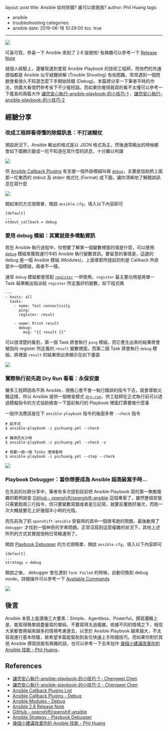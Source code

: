 layout: post
title: Ansible 如何除錯? 誰可以救救我?
author: Phil Huang
tags:
  - ansible
  - troubleshooting
categories:
  - ansible
date: 2019-06-18 10:29:00
toc: true
---
![](/images/ansible-logo.png)

可喜可賀，恭喜一下 Ansible 來到了 2.8 版號啦! 有興趣可以參考一下 [Release Note][7]

就個人經驗上，還蠻常遇到會寫 Ansible Playbook 的技術工程師，而他們的共通煩惱都是 Ansible 似乎疑難排解 (Trouble Shooting) 有些困難，常常遇到一個問題會看很久不知道怎麼下手開始除錯 (Debug)。本篇將分享一下筆者平時的作法，供廣大看倌們參考省下不少冤枉路。而如果你覺得我寫的看不太懂可以參考一下艦長的兩篇大作  [讓您安心執行-ansible-playbook-的小技巧-1][1] 、[讓您安心執行-ansible-playbook-的小技巧-2][2]

<!--more-->

## 經驗分享
### 改成工程師看得懂的除錯訊息：不打迷糊仗

預設狀況下，Ansible 輸出的格式是以 JSON 格式為主，然後通常輸出的時候都會如下圖顯示變成一坨不知道在寫什麼的訊息，十分難以判讀

![](/images/ansible-callback-debug-1.png)

但 [Ansible Callback Plugins][3] 有支援一個外掛模組叫做 [`debug`][4]，主要是協助把上面那一坨東西的 stdout 及 stderr 格式化 (Format) 成下圖，讓你清晰地了解錯誤訊息在寫什麼

![](/images/ansible-callback-debug-2.png)

開起來的方式很簡單，開啟 `ansible.cfg`，填入以下內容即可

```
[default]
...
stdout_callback = debug
```

### 愛用 debug 模組：其實就是多噴點資訊

若在 Ansible 執行過程中，你想要了解某一個變數裡面的值是什麼，可以使用 [`debug`][5] 模組來獲取運行中的 Ansible 執行變數資訊。要留意的事情是，這邊的 debug 是一個 Ansible 模組 (Modules)，上面章節所提起的則是 Callback 外掛當中一個模組，兩者不一樣。

通常 `debug` 模組都會搭配 [`register`][6] 一併使用，`register` 最主要功用是將單一 Task 結果輸出指派給 `register` 所定義好的變數，如下程式碼

```
---
- hosts: all
  tasks:
    - name: Test connectivity
      ping:
      register: result
      
    - name: Print result
      debug:
        msg: "{{ result }}"
```

可以很清楚的看到，第一個 Task 將會執行 `ping` 模組，而它產生出來的結果將會被指向 register 所定義的 `result` 變數裡面，而第二個 Task 將會執行 `debug` 模組，將裡面 `result` 的結果倒出來顯示在如下畫面

![](/images/ansible-modules-debug.png)


### 實際執行前先跑 Dry Run 看看：永保安康

蠻多工程師因為不熟 Ansible，很擔心會不會一執行錯誤的指令下去，就會導致災難這樣，所以 Ansible 提供一個檢查模式 [`dry-run`][8]，供工程師在正式執行前可以透過模擬指令的方式協助檢查一下當前執行的 Playbook 裡面打算要做什麼事

一般作法應該是在下 `ansible-playbook` 指令的後面多帶 `--check` 指令

```
# 起手式
$ ansible-playbook -i pichuang.yml --check

# 嫌資訊太少時
$ ansible-playbook -i pichuang.yml --check -v

# 想要一個一個 Tasks 慢慢看時
$ ansible-playbook -i pichuang.yml --step --check
```
![](/images/ansible-dry-run.png)

### Playbook Debugger：當你想要成為 Ansible 超高級寫手時...

在先前的社群分享中，筆者有多次提到目前把 Ansible Playbook 寫的第一無敵複雜的範例就是 [GitHub - openshift/openshift-ansible][9] 這個專案了，雖然整個安裝只需要跑兩三行指令，但只要變數寫錯或者是忘記寫，就要反覆跑好幾次，而跑一次大概就要花上好幾個半小時的光陰。

而先前為了抓 `openshift-ansible` 安裝時的其中一個很弔詭的問題，最後動用了 `debugger` 才找到一個神奇的字串問題。正常沒寫到這麼複雜的狀況下，其他上述所列的方式其實就很夠日常維運用了。

開啟 [Playbook Debugger][10] 的方式很簡單，開啟 `ansible.cfg`，填入以下內容即可

```
[default]
...
strategy = debug
```

開啟之後， debugger 會在遇到 `Task Failed` 的時候，自動切換到 debug mode，詳細操作可以參考一下 [Available Commands][11]

![](/images/ansible-debugger.png)

## 後言

Ansible 本質上是遵循三大要素：Simple、Agentless、Powerful，撰寫邏輯上是，能寫得簡單就盡量寫的單純，不要寫得太過複雜。依據不同的情境之下，相信大家都會將越來越多的情境考慮進去，以至於 Ansible Playbook 越來越大，不太容易進行基本除錯，故希望本篇能幫助到各位快速上手除錯技巧。而如果你對於其他 Ansible 撰寫技能有興趣的話，也可以參考一下去年拙作  [幾個小建議改善你的 Ansible 技能 - Phil Huang][12]。

## References
- [讓您安心執行-ansible-playbook-的小技巧-1 - Chengwei Chen][1]
- [讓您安心執行-ansible-playbook-的小技巧-2 - Chengwei Chen][2]
- [Ansible Callback Plugins List][3]
- [Ansible Callback Plugins - Debug][4]
- [Ansible Modules - Debug][5]
- [Ansible 2.8 Release Note][7]
- [GitHub - openshift/openshif-ansible][9]
- [Ansible Strategy - Playbook Debugger][10]
- [幾個小建議改善你的 Ansible 技能 - Phil Huang][12]

[1]: https://medium.com/laraveldojo/%E8%AE%93%E6%82%A8%E5%AE%89%E5%BF%83%E5%9F%B7%E8%A1%8C-ansible-playbook-%E7%9A%84%E5%B0%8F%E6%8A%80%E5%B7%A7-1-c634f2963bc9
[2]: https://medium.com/laraveldojo/%E8%AE%93%E6%82%A8%E5%AE%89%E5%BF%83%E5%9F%B7%E8%A1%8C-ansible-playbook-%E7%9A%84%E5%B0%8F%E6%8A%80%E5%B7%A7-2-856a60b19898
[3]: https://docs.ansible.com/ansible/latest/plugins/callback.html
[4]: https://docs.ansible.com/ansible/latest/plugins/callback/debug.html
[5]: https://docs.ansible.com/ansible/latest/modules/debug_module.html
[6]: https://docs.ansible.com/ansible/latest/user_guide/playbooks_variables.html?highlight=register#registering-variables
[7]: https://github.com/ansible/ansible/blob/stable-2.8/changelogs/CHANGELOG-v2.8.rst
[8]: https://docs.ansible.com/ansible/2.8/user_guide/playbooks_checkmode.html
[9]: https://github.com/openshift/openshift-ansible
[10]: https://docs.ansible.com/ansible/latest/user_guide/playbooks_debugger.html
[11]: https://docs.ansible.com/ansible/latest/user_guide/playbooks_debugger.html#available-commands
[12]: https://blog.pichuang.com.tw/20180622-suggestions_to_improve_your_ansible_playbook/